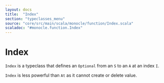 ```yaml
---
layout: docs
title:  "Index"
section: "typeclasses_menu"
source: "core/src/main/scala/monocle/function/Index.scala"
scaladoc: "#monocle.function.Index"
---
```

# Index

`Index` is a typeclass that defines an `Optional` from an `S` to an `A` at an index `I`.

`Index` is less powerful than `At` as it cannot create or delete value.

